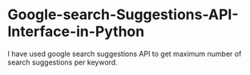 # Google-search-Suggestions-API-Interface-in-Python
I have used google search suggestions API to get maximum number of search suggestions per keyword.
